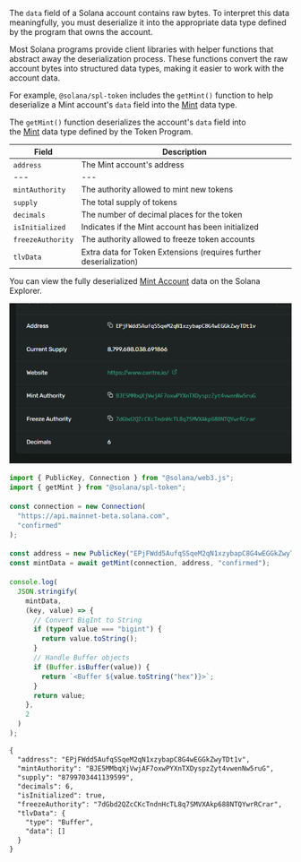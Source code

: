 The `data` field of a Solana account contains raw bytes. To interpret this data meaningfully, you must deserialize it into the appropriate data type defined by the program that owns the account.

Most Solana programs provide client libraries with helper functions that abstract away the deserialization process. These functions convert the raw account bytes into structured data types, making it easier to work with the account data.

For example, `@solana/spl-token` includes the `getMint()` function to help deserialize a Mint account's `data` field into the [Mint](https://github.com/solana-program/token/blob/program%40v8.0.0/program/src/state.rs#L16-L30) data type.



The `getMint()` function deserializes the account's `data` field into the [Mint](https://github.com/solana-program/token/blob/program%40v8.0.0/program/src/state.rs#L16-L30) data type defined by the Token Program.

| Field | Description |
| --- |  --- |
| `address` | The Mint account's address |
| --- |  --- |
| `mintAuthority` | The authority allowed to mint new tokens |
| `supply` | The total supply of tokens |
| `decimals` | The number of decimal places for the token |
| `isInitialized` | Indicates if the Mint account has been initialized |
| `freezeAuthority` | The authority allowed to freeze token accounts |
| `tlvData` | Extra data for Token Extensions (requires further deserialization) |

You can view the fully deserialized [Mint Account](https://explorer.solana.com/address/EPjFWdd5AufqSSqeM2qN1xzybapC8G4wEGGkZwyTDt1v?cluster=mainnet-beta) data on the Solana Explorer.

![alt text](image-2.png)

```ts
import { PublicKey, Connection } from "@solana/web3.js";
import { getMint } from "@solana/spl-token";

const connection = new Connection(
  "https://api.mainnet-beta.solana.com",
  "confirmed"
);

const address = new PublicKey("EPjFWdd5AufqSSqeM2qN1xzybapC8G4wEGGkZwyTDt1v");
const mintData = await getMint(connection, address, "confirmed");

console.log(
  JSON.stringify(
    mintData,
    (key, value) => {
      // Convert BigInt to String
      if (typeof value === "bigint") {
        return value.toString();
      }
      // Handle Buffer objects
      if (Buffer.isBuffer(value)) {
        return `<Buffer ${value.toString("hex")}>`;
      }
      return value;
    },
    2
  )
);
```

```
{
  "address": "EPjFWdd5AufqSSqeM2qN1xzybapC8G4wEGGkZwyTDt1v",
  "mintAuthority": "BJE5MMbqXjVwjAF7oxwPYXnTXDyspzZyt4vwenNw5ruG",
  "supply": "8799703441139599",
  "decimals": 6,
  "isInitialized": true,
  "freezeAuthority": "7dGbd2QZcCKcTndnHcTL8q7SMVXAkp688NTQYwrRCrar",
  "tlvData": {
    "type": "Buffer",
    "data": []
  }
}
```